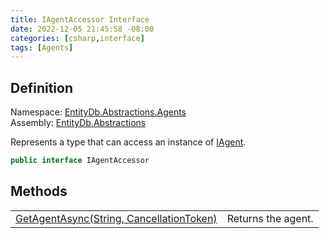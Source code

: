 ```yaml
---
title: IAgentAccessor Interface
date: 2022-12-05 21:45:58 -08:00
categories: [csharp,interface]
tags: [Agents]
---
```


## Definition
Namespace: <a href='/posts/csharp.namespace.entitydb.abstractions.agents/'>EntityDb.Abstractions.Agents</a><br />
Assembly: <a href='/posts/csharp.assembly.entitydb.abstractions/'>EntityDb.Abstractions</a><br />

Represents a type that can access an instance of <a href='/posts/csharp.interface.entitydb.abstractions.agents.iagent/'>IAgent</a>.

```cs
public interface IAgentAccessor
```
## Methods
<table><tr><td><!--/posts/csharp.notimplemented.entitydb.abstractions.agents.iagentaccessor.getagentasync/--><a href='#'>GetAgentAsync(String, CancellationToken)</a></td><td>
Returns the agent.
</td></tr></table>
